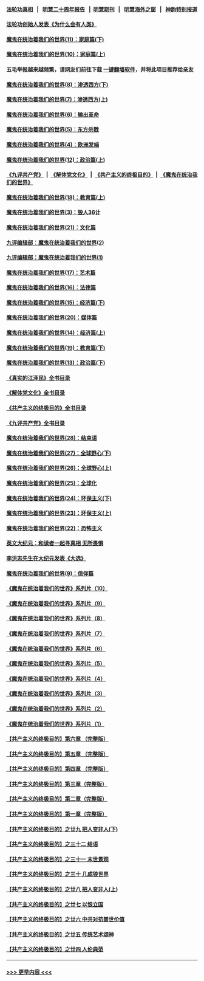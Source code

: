 #### [法轮功真相](https://github.com/gfw-breaker/truth/blob/master/README.md?t=0) &nbsp;&nbsp;|&nbsp;&nbsp; [明慧二十周年报告](https://github.com/gfw-breaker/mh-reports/blob/master/README.md?t=0) &nbsp;&nbsp;|&nbsp;&nbsp;[明慧期刊](https://github.com/gfw-breaker/mh-qikan) &nbsp;&nbsp;|&nbsp;&nbsp; [明慧海外之窗](https://github.com/gfw-breaker/mh-news/blob/master/README.md?t=0) &nbsp;&nbsp;|&nbsp;&nbsp; [神韵特别报道](https://github.com/gfw-breaker/mh-news/blob/master/shenyun.md?t=0)
#### [法轮功创始人发表《为什么会有人类》](../pages/nsc422/n13912117.md?t=02042143) 
#### [魔鬼在统治着我们的世界(11)：家庭篇(下)](../pages/nsc422/n10440961.md?t=02042143) 
#### [魔鬼在统治着我们的世界(10)：家庭篇(上)](../pages/nsc422/n10435448.md?t=02042143) 
#### 五毛举报越来越频繁，请网友们前往下载 [一键翻墙软件](https://github.com/gfw-breaker/ssr-accounts)，并将此项目推荐给亲友
#### [魔鬼在统治着我们的世界(8)：渗透西方(下)](../pages/nsc422/n10429603.md?t=02042143) 
#### [魔鬼在统治着我们的世界(7)：渗透西方(上)](../pages/nsc422/n10426013.md?t=02042143) 
#### [魔鬼在统治着我们的世界(6)：输出革命](../pages/nsc422/n10421536.md?t=02042143) 
#### [魔鬼在统治着我们的世界(5)：东方杀戮](../pages/nsc422/n10417707.md?t=02042143) 
#### [魔鬼在统治着我们的世界(4)：欧洲发端](../pages/nsc422/n10414890.md?t=02042143) 
#### [魔鬼在统治着我们的世界(12)：政治篇(上)](../pages/nsc422/n10444576.md?t=02042143) 
#### [《九评共产党》](https://github.com/begood0513/9ping.md/blob/master/README.md) &nbsp;|&nbsp; [《解体党文化》](../../../../jtdwh.md/blob/master/README.md)  &nbsp;|&nbsp; [《共产主义的终极目的》](../../../../gczydzjmd.md/blob/master/README.md) &nbsp;|&nbsp; [《魔鬼在统治我们的世界》](../../../../mgztzwmdsj.md/blob/master/README.md) 
#### [魔鬼在统治着我们的世界(18)：教育篇(上)](../pages/nsc422/n10526970.md?t=02042143) 
#### [魔鬼在统治着我们的世界(3)：毁人36计](../pages/nsc422/n10411583.md?t=02042143) 
#### [魔鬼在统治着我们的世界(21)：文化篇](../pages/nsc422/n10597706.md?t=02042143) 
#### [九评编辑部：魔鬼在统治着我们的世界(2)](../pages/nsc422/n10410036.md?t=02042143) 
#### [九评编辑部：魔鬼在统治着我们的世界(1)](../pages/nsc422/n10406825.md?t=02042143) 
#### [魔鬼在统治着我们的世界(17)：艺术篇](../pages/nsc422/n10499093.md?t=02042143) 
#### [魔鬼在统治着我们的世界(16)：法律篇](../pages/nsc422/n10485969.md?t=02042143) 
#### [魔鬼在统治着我们的世界(15)：经济篇(下)](../pages/nsc422/n10469975.md?t=02042143) 
#### [魔鬼在统治着我们的世界(20)：媒体篇](../pages/nsc422/n10586579.md?t=02042143) 
#### [魔鬼在统治着我们的世界(14)：经济篇(上)](../pages/nsc422/n10457370.md?t=02042143) 
#### [魔鬼在统治着我们的世界(19)：教育篇(下)](../pages/nsc422/n10564808.md?t=02042143) 
#### [魔鬼在统治着我们的世界(13)：政治篇(下)](../pages/nsc422/n10448270.md?t=02042143) 
#### [《真实的江泽民》全书目录](../pages/nsc422/n13721399.md?t=02042143) 
#### [《解体党文化》全书目录](../pages/nsc422/n13721157.md?t=02042143) 
#### [《共产主义的终极目的》全书目录](../pages/nsc422/n13721048.md?t=02042143) 
#### [《九评共产党》全书目录](../pages/nsc422/n13708085.md?t=02042143) 
#### [魔鬼在统治着我们的世界(28)：结束语](../pages/nsc422/n10936246.md?t=02042143) 
#### [魔鬼在统治着我们的世界(27)：全球野心(下)](../pages/nsc422/n10928319.md?t=02042143) 
#### [魔鬼在统治着我们的世界(26)：全球野心(上)](../pages/nsc422/n10900318.md?t=02042143) 
#### [魔鬼在统治着我们的世界(25)：全球化](../pages/nsc422/n10788205.md?t=02042143) 
#### [魔鬼在统治着我们的世界(24)：环保主义(下)](../pages/nsc422/n10695307.md?t=02042143) 
#### [魔鬼在统治着我们的世界(23)：环保主义(上)](../pages/nsc422/n10688613.md?t=02042143) 
#### [魔鬼在统治着我们的世界(22)：恐怖主义](../pages/nsc422/n10614727.md?t=02042143) 
#### [英文大纪元：和读者一起寻真相 无所畏惧](../pages/nsc422/n12542027.md?t=02042143) 
#### [李洪志先生在大纪元发表《大选》](../pages/nsc422/n12534746.md?t=02042143) 
#### [魔鬼在统治着我们的世界(9)：信仰篇](../pages/nsc422/n10432159.md?t=02042143) 
#### [《魔鬼在统治着我们的世界》系列片（10）](../pages/nsc422/n12292670.md?t=02042143) 
#### [《魔鬼在统治着我们的世界》系列片（9）](../pages/nsc422/n12290859.md?t=02042143) 
#### [《魔鬼在统治着我们的世界》系列片（8）](../pages/nsc422/n12287445.md?t=02042143) 
#### [《魔鬼在统治着我们的世界》系列片（7）](../pages/nsc422/n12283425.md?t=02042143) 
#### [《魔鬼在统治着我们的世界》系列片（6）](../pages/nsc422/n12282314.md?t=02042143) 
#### [《魔鬼在统治着我们的世界》系列片（5）](../pages/nsc422/n12281419.md?t=02042143) 
#### [《魔鬼在统治着我们的世界》系列片（4）](../pages/nsc422/n12274024.md?t=02042143) 
#### [《魔鬼在统治着我们的世界》系列片（3）](../pages/nsc422/n12271322.md?t=02042143) 
#### [《魔鬼在统治着我们的世界》系列片（2）](../pages/nsc422/n12269049.md?t=02042143) 
#### [《魔鬼在统治着我们的世界》系列片（1）](../pages/nsc422/n12267575.md?t=02042143) 
#### [【共产主义的终极目的】第六章 （完整版）](../pages/nsc422/n11428913.md?t=02042143) 
#### [【共产主义的终极目的】第五章 （完整版）](../pages/nsc422/n11428912.md?t=02042143) 
#### [【共产主义的终极目的】第四章 （完整版）](../pages/nsc422/n11428907.md?t=02042143) 
#### [【共产主义的终极目的】第三章（完整版）](../pages/nsc422/n11428848.md?t=02042143) 
#### [【共产主义的终极目的】第二章（完整版）](../pages/nsc422/n11428831.md?t=02042143) 
#### [【共产主义的终极目的】第一章（完整版）](../pages/nsc422/n11417651.md?t=02042143) 
#### [【共产主义的终极目的】之廿九 把人变非人(下)](../pages/nsc422/n11344140.md?t=02042143) 
#### [【共产主义的终极目的】之三十二 结语](../pages/nsc422/n11360535.md?t=02042143) 
#### [【共产主义的终极目的】之三十一 末世景观](../pages/nsc422/n11351129.md?t=02042143) 
#### [【共产主义的终极目的】之三十 几成狼世界](../pages/nsc422/n11348280.md?t=02042143) 
#### [【共产主义的终极目的】之廿八 把人变非人(上)](../pages/nsc422/n11340492.md?t=02042143) 
#### [【共产主义的终极目的】之廿七 以恨立国](../pages/nsc422/n11336944.md?t=02042143) 
#### [【共产主义的终极目的】之廿六 中共对抗普世价值](../pages/nsc422/n11324785.md?t=02042143) 
#### [【共产主义的终极目的】之廿五 传统艺术颂神](../pages/nsc422/n11296396.md?t=02042143) 
#### [【共产主义的终极目的】之廿四 人伦典范](../pages/nsc422/n11296397.md?t=02042143) 

----
#### [ >>> 更早内容 <<< ](../indexes/nsc422-earlier.md)

